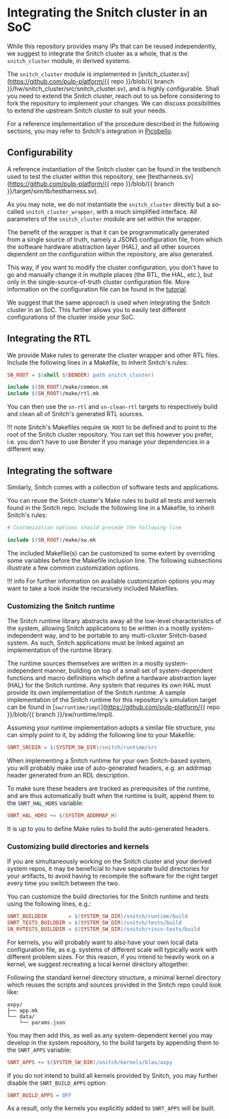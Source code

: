 # Integrating the Snitch cluster in an SoC

While this repository provides many IPs that can be reused independently, we suggest to integrate the Snitch cluster as a whole, that is the `snitch_cluster` module, in derived systems.

The `snitch_cluster` module is implemented in [snitch_cluster.sv](https://github.com/pulp-platform/{{ repo }}/blob/{{ branch }}/hw/snitch_cluster/src/snitch_cluster.sv), and is highly configurable. Shall you need to extend the Snitch cluster, reach out to us before considering to fork the repository to implement your changes. We can discuss possibilities to extend the upstream Snitch cluster to suit your needs.

For a reference implementation of the procedure described in the following sections, you may refer to Snitch's integration in [Picobello](https://github.com/pulp-platform/picobello).

## Configurability

A reference instantiation of the Snitch cluster can be found in the testbench used to test the cluster within this repository, see [testharness.sv](https://github.com/pulp-platform/{{ repo }}/blob/{{ branch }}/target/sim/tb/testharness.sv).

As you may note, we do not instantiate the `snitch_cluster` directly but a so-called `snitch_cluster_wrapper`, with a much simplified interface. All parameters of the `snitch_cluster` module are set within the wrapper.

The benefit of the wrapper is that it can be programmatically generated from a single source of truth, namely a JSON5 configuration file, from which the software hardware abstraction layer (HAL), and all other sources dependent on the configuration within the repository, are also generated.

This way, if you want to modify the cluster configuration, you don't have to go and manually change it in multiple places (the RTL, the HAL, etc.), but only in the single-source-of-truth cluster configuration file. More information on the configuration file can be found in the [tutorial](tutorial.md#configuring-the-hardware).

We suggest that the same approach is used when integrating the Snitch cluster in an SoC. This further allows you to easily test different configurations of the cluster inside your SoC.

## Integrating the RTL

We provide Make rules to generate the cluster wrapper and other RTL files. Include the following lines in a Makefile, to inherit Snitch's rules:
```Makefile
SN_ROOT = $(shell $(BENDER) path snitch_cluster)

include $(SN_ROOT)/make/common.mk
include $(SN_ROOT)/make/rtl.mk
```

You can then use the `sn-rtl` and `sn-clean-rtl` targets to respectively build and clean all of Snitch's generated RTL sources.

!!! note
    Snitch's Makefiles require `SN_ROOT` to be defined and to point to the root of the Snitch cluster repository. You can set this however you prefer, i.e. you don't have to use Bender if you manage your dependencies in a different way.

## Integrating the software

Similarly, Snitch comes with a collection of software tests and applications.

You can reuse the Snitch cluster's Make rules to build all tests and kernels found in the Snitch repo.
Include the following line in a Makefile, to inherit Snitch's rules:
```Makefile
# Customization options should precede the following line

include $(SN_ROOT)/make/sw.mk
```

The included Makefile(s) can be customized to some extent by overriding some variables before the Makefile inclusion line.
The following subsections illustrate a few common customization options.

!!! info
    For further information on available customization options you may want to take a look inside the recursively included Makefiles.

### Customizing the Snitch runtime

The Snitch runtime library abstracts away all the low-level characteristics of the system, allowing Snitch applications to be written in a mostly system-independent way, and to be portable to any multi-cluster Snitch-based system. As such, Snitch applications must be linked against an implementation of the runtime library.

The runtime sources themselves are written in a mostly system-independent manner, building on top of a small set of system-dependent functions and macro definitions which define a hardware abstraction layer (HAL) for the Snitch runtime.
Any system that requires its own HAL must provide its own implementation of the Snitch runtime.
A sample implementation of the Snitch runtime for this repository's simulation target can be found in [`sw/runtime/impl`](https://github.com/pulp-platform/{{ repo }}/blob/{{ branch }}/sw/runtime/impl).

Assuming your runtime implementation adopts a similar file structure, you can simply point to it, by adding the following line to your Makefile:
```Makefile
SNRT_SRCDIR = $(SYSTEM_SW_DIR)/snitch/runtime/src
```

When implementing a Snitch runtime for your own Snitch-based system, you will probably make use of auto-generated headers, e.g. an addrmap header generated from an RDL description.

To make sure these headers are tracked as prerequisites of the runtime, and are thus automatically built when the runtime is built, append them to the `SNRT_HAL_HDRS` variable:
```Makefile
SNRT_HAL_HDRS += $(SYSTEM_ADDRMAP_H)
```

It is up to you to define Make rules to build the auto-generated headers.

### Customizing build directories and kernels

If you are simultaneously working on the Snitch cluster and your derived system repos, it may be beneficial to have separate build directories for your artifacts, to avoid having to recompile the software for the right target every time you switch between the two.

You can customize the build directories for the Snitch runtime and tests using the following lines, e.g.:
```Makefile
SNRT_BUILDDIR       = $(SYSTEM_SW_DIR)/snitch/runtime/build
SNRT_TESTS_BUILDDIR = $(SYSTEM_SW_DIR)/snitch/tests/build
SN_RVTESTS_BUILDDIR = $(SYSTEM_SW_DIR)/snitch/riscv-tests/build
```

For kernels, you will probably want to also have your own local data configuration file, as e.g. systems of different scale will typically work with different problem sizes. For this reason, if you intend to heavily work on a kernel, we suggest recreating a local kernel directory altogether.

Following the standard kernel directory structure, a minimal kernel directory which reuses the scripts and sources provided in the Snitch repo could look like:
```
axpy/
├── app.mk
└── data/
    └── params.json
```

You may then add this, as well as any system-dependent kernel you may develop in the system repository, to the build targets by appending them to the `SNRT_APPS` variable:
```Makefile
SNRT_APPS += $(SYSTEM_SW_DIR)/snitch/kernels/blas/axpy
```

If you do not intend to build all kernels provided by Snitch, you may further disable the `SNRT_BUILD_APPS` option:
```Makefile
SNRT_BUILD_APPS = OFF
```
As a result, only the kernels you explicitly added to `SNRT_APPS` will be built.
